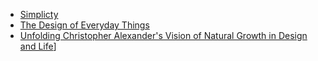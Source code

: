 - [Simplicty](./blog/simple.html)
- [The Design of Everyday Things](./blog/design.html)
- [Unfolding Christopher Alexander's Vision of Natural Growth in Design and Life](./blog/article.html)]
